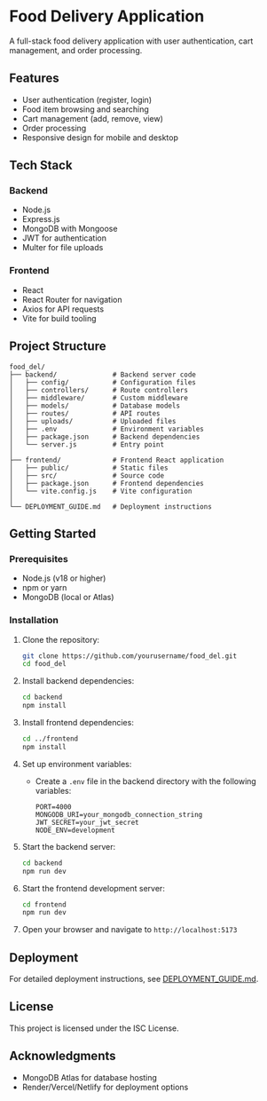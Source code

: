 # Food Delivery Application

A full-stack food delivery application with user authentication, cart management, and order processing.

## Features

- User authentication (register, login)
- Food item browsing and searching
- Cart management (add, remove, view)
- Order processing
- Responsive design for mobile and desktop

## Tech Stack

### Backend
- Node.js
- Express.js
- MongoDB with Mongoose
- JWT for authentication
- Multer for file uploads

### Frontend
- React
- React Router for navigation
- Axios for API requests
- Vite for build tooling

## Project Structure

```
food_del/
├── backend/              # Backend server code
│   ├── config/           # Configuration files
│   ├── controllers/      # Route controllers
│   ├── middleware/       # Custom middleware
│   ├── models/           # Database models
│   ├── routes/           # API routes
│   ├── uploads/          # Uploaded files
│   ├── .env              # Environment variables
│   ├── package.json      # Backend dependencies
│   └── server.js         # Entry point
│
├── frontend/             # Frontend React application
│   ├── public/           # Static files
│   ├── src/              # Source code
│   ├── package.json      # Frontend dependencies
│   └── vite.config.js    # Vite configuration
│
└── DEPLOYMENT_GUIDE.md   # Deployment instructions
```

## Getting Started

### Prerequisites

- Node.js (v18 or higher)
- npm or yarn
- MongoDB (local or Atlas)

### Installation

1. Clone the repository:
   ```bash
   git clone https://github.com/yourusername/food_del.git
   cd food_del
   ```

2. Install backend dependencies:
   ```bash
   cd backend
   npm install
   ```

3. Install frontend dependencies:
   ```bash
   cd ../frontend
   npm install
   ```

4. Set up environment variables:
   - Create a `.env` file in the backend directory with the following variables:
     ```
     PORT=4000
     MONGODB_URI=your_mongodb_connection_string
     JWT_SECRET=your_jwt_secret
     NODE_ENV=development
     ```

5. Start the backend server:
   ```bash
   cd backend
   npm run dev
   ```

6. Start the frontend development server:
   ```bash
   cd frontend
   npm run dev
   ```

7. Open your browser and navigate to `http://localhost:5173`

## Deployment

For detailed deployment instructions, see [DEPLOYMENT_GUIDE.md](DEPLOYMENT_GUIDE.md).

## License

This project is licensed under the ISC License.

## Acknowledgments

- MongoDB Atlas for database hosting
- Render/Vercel/Netlify for deployment options 
